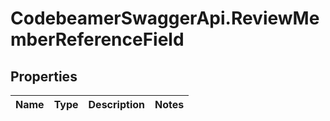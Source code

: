# CodebeamerSwaggerApi.ReviewMemberReferenceField

## Properties
Name | Type | Description | Notes
------------ | ------------- | ------------- | -------------

